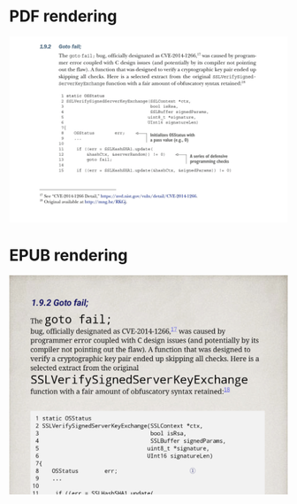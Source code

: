 

# PDF rendering

![PDF rendering](/sample-from-pdf.png)

# EPUB rendering

![EPUB rendering](/sample-from-epub.png)
